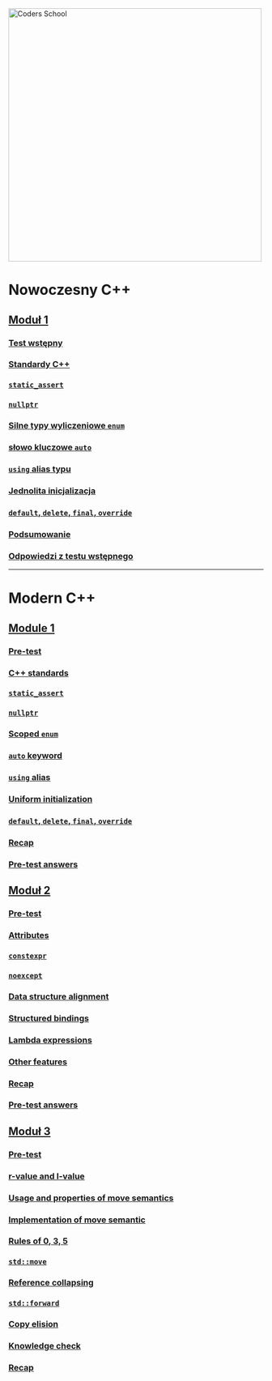<a href="https://coders.school">
    <img width="500" data-src="coders_school_logo.png" src="coders_school_logo.png" alt="Coders School" class="plain">
</a>

# Nowoczesny C++

## [Moduł 1](module1/)

### [Test wstępny](module1/01_pretest.pl.md)

### [Standardy C++](module1/02_standards.pl.md)

### [`static_assert`](module1/03_static_assert.pl.md)

### [`nullptr`](module1/04_nullptr.pl.md)

### [Silne typy wyliczeniowe `enum`](module1/05_scoped_enum.pl.md)

### [słowo kluczowe `auto`](module1/06_auto.pl.md)

### [`using` alias typu](module1/07_using.pl.md)

### [Jednolita inicjalizacja](module1/08_uniform_initialization.pl.md)

### [`default`, `delete`, `final`, `override`](module1/09_default_delete_final_override.pl.md)

### [Podsumowanie](module1/10_recap.pl.md)

### [Odpowiedzi z testu wstępnego](module1/11_pretest_answers.pl.md)

___

# Modern C++

## [Module 1](module1/index.en.html)

### [Pre-test](module1/01_pretest.en.md)

### [C++ standards](module1/02_standards.en.md)

### [`static_assert`](module1/03_static_assert.en.md)

### [`nullptr`](module1/04_nullptr.en.md)

### [Scoped `enum`](module1/05_scoped_enum.en.md)

### [`auto` keyword](module1/06_auto.en.md)

### [`using` alias](module1/07_using.en.md)

### [Uniform initialization](module1/08_uniform_initialization.en.md)

### [`default`, `delete`, `final`, `override`](module1/09_default_delete_final_override.en.md)

### [Recap](module1/10_recap.en.md)

### [Pre-test answers](module1/11_pretest_answers.en.md)

## [Moduł 2](module2/)

### [Pre-test](module2/pretest.en.md)

### [Attributes](module2/modern_cpp_attributes.en.md)

### [`constexpr`](module2/modern_cpp_constexpr.en.md)

### [`noexcept`](module2/modern_cpp_noexcept.en.md)

### [Data structure alignment](module2/modern_cpp_dsa.en.md)

### [Structured bindings](module2/modern_cpp_structure_bindings.en.md)

### [Lambda expressions](module2/modern_cpp_lambda.en.md)

### [Other features](module2/modern_cpp_other.en.md)

### [Recap](module2/modern_cpp_recap.en.md)

### [Pre-test answers](module2/pretest_answers.en.md)

## [Moduł 3](module3/)

### [Pre-test](module3/move_semantics_pretest.en.md)

### [r-value and l-value](module3/move_semantics_rvalues_lvalues.en.md)

### [Usage and properties of move semantics](module3/move_semantics_usage.en.md)

### [Implementation of move semantic](module3/move_semantics_implementation.en.md)

### [Rules of 0, 3, 5](module3/move_semantics_rules.en.md)

### [`std::move`](module3/move_semantics_std_move.en.md)

### [Reference collapsing](module3/move_semantics_reference_collapsing.en.md)

### [`std::forward`](module3/move_semantics_std_forward.en.md)

### [Copy elision](module3/move_semantics_copy_elision.en.md)

### [Knowledge check](module3/move_semantics_knowledge_check.en.md)

### [Recap](module3/move_semantics_recap.en.md)

